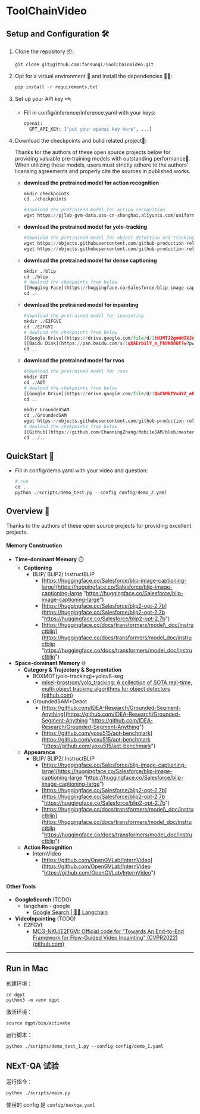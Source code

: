 # ToolChainVideo


## Setup and Configuration 🛠️

1. Clone the repository 📦:
   ```python
   git clone git@github.com:fansunqi/ToolChainVideo.git
   ```
2. Opt for a virtual environment 🧹 and install the dependencies 🧑‍🍳:
   ```python
   pip install -r requirements.txt
   ```
3. Set up your API key 🗝️:
   - Fill in config/inference/inference.yaml with your keys:
     ```python
     openai:
       GPT_API_KEY: ["put your openai key here", ...]
     ```
4. Download the checkpoints  and bulid related project🧩:

   Thanks for the authors of these open source projects below for providing valuable pre-training models with outstanding performance🤝. When utilizing these models, users must strictly adhere to the authors' licensing agreements and properly cite the sources in published works.
   - **download the pretrained model for action recognition**
     ```python
     mkdir checkpoints  
     cd ./checkpoints
     
     #download the pretrained model for action recognition
     wget https://pjlab-gvm-data.oss-cn-shanghai.aliyuncs.com/uniformerv2/k400/k400_k710_uniformerv2_b16_8x224.pyth
     
     ```
   - **download the pretrained model for yolo-tracking**
     ```python
     #download the pretrained model for object detection and tracking
     wget https://objects.githubusercontent.com/github-production-release-asset-2e65be/521807533/0c7608ab-094c-4c63-8c0c-3e7623db6114?X-Amz-Algorithm=AWS4-HMAC-SHA256&X-Amz-Credential=releaseassetproduction%2F20240612%2Fus-east-1%2Fs3%2Faws4_request&X-Amz-Date=20240612T083947Z&X-Amz-Expires=300&X-Amz-Signature=7b6688c64e3d3f1eb54a0eca30ca99e140bed9f886d4c8a084bec389046ecda8&X-Amz-SignedHeaders=host&actor_id=0&key_id=0&repo_id=521807533&response-content-disposition=attachment%3B%20filename%3Dyolov8n-seg.pt&response-content-type=application%2Foctet-stream
     wget https://objects.githubusercontent.com/github-production-release-asset-2e65be/521807533/67360104-677c-457e-95a6-856f07ba3f2e?X-Amz-Algorithm=AWS4-HMAC-SHA256&X-Amz-Credential=releaseassetproduction%2F20240612%2Fus-east-1%2Fs3%2Faws4_request&X-Amz-Date=20240612T083803Z&X-Amz-Expires=300&X-Amz-Signature=8bd5d0f9ef518ee1a84783203b2d0a6c285a703dace053ae30596c68f2428599&X-Amz-SignedHeaders=host&actor_id=0&key_id=0&repo_id=521807533&response-content-disposition=attachment%3B%20filename%3Dyolov8n.pt&response-content-type=application%2Foctet-stream
     
     ```
   - **download the pretrained model for dense captioning**
     ```python
     mkdir ./blip
     cd ./blip
     # dowlond the chekpoints from below 
     [[Hugging Face](https://huggingface.co/Salesforce/blip-image-captioning-large/tree/main)]
     cd ..
     ```
   - **download the pretrained model for inpainting**
     ```python
     #download the pretrained model for inpainting
     mkdir ./E2FGVI
     cd ./E2FGVI
     # dowlond the chekpoints from below 
     [[Google Drive](https://drive.google.com/file/d/1tNJMTJ2gmWdIXJoHVi5-H504uImUiJW9/view?usp=sharing)] 
     [[Baidu Disk](https://pan.baidu.com/s/1qXAErbilY_n_Fh9KB8UF7w?pwd=lsjw)]
     cd ..
     ```
   - **download the pretrained model for rvos**
     ```python
     #download the pretrained model for rvos
     mkdir AOT 
     cd ./AOT
     # dowlond the chekpoints from below 
     [[Google Drive](https://drive.google.com/file/d/1QoChMkTVxdYZ_eBlZhK2acq9KMQZccPJ/view)]
     cd ..
     
     mkdir GroundedSAM
     cd ./GroundedSAM
     wget https://objects.githubusercontent.com/github-production-release-asset-2e65be/611591640/c4c55fde-97e5-47d9-a2c5-b169832a2fa9?X-Amz-Algorithm=AWS4-HMAC-SHA256&X-Amz-Credential=releaseassetproduction%2F20240623%2Fus-east-1%2Fs3%2Faws4_request&X-Amz-Date=20240623T053405Z&X-Amz-Expires=300&X-Amz-Signature=369fd1d480eb018f7b3a31e960835ae77ae5bb9b1d0dcc5415751811daf4e325&X-Amz-SignedHeaders=host&actor_id=97865789&key_id=0&repo_id=611591640&response-content-disposition=attachment%3B%20filename%3Dgroundingdino_swinb_cogcoor.pth&response-content-type=application%2Foctet-stream
     # dowlond the chekpoints from below 
     [[Github](https://github.com/ChaoningZhang/MobileSAM/blob/master/weights/mobile_sam.pt)]
     cd ../..
     ```


## QuickStart 🚀

- Fill in config/demo.yaml with your video and question:
  ```python
  # run
  cd ..                  
  python ./scripts/demo_test.py --config config/demo_2.yaml  
  ```

## Overview 📜

Thanks to the authors of these open source projects for providing excellent projects.

#### Memory Construction

- **Time-dominant Memory** ⏱️
  - **Captioning**
    - BLIP/ BLIP2/ InstructBLIP
      - [https://huggingface.co/Salesforce/blip-image-captioning-large](https://huggingface.co/Salesforce/blip-image-captioning-large "https://huggingface.co/Salesforce/blip-image-captioning-large")
      - [https://huggingface.co/Salesforce/blip2-opt-2.7b](https://huggingface.co/Salesforce/blip2-opt-2.7b "https://huggingface.co/Salesforce/blip2-opt-2.7b")
      - [https://huggingface.co/docs/transformers/model\_doc/instructblip](https://huggingface.co/docs/transformers/model_doc/instructblip "https://huggingface.co/docs/transformers/model_doc/instructblip")
- **Space-dominant Memory** 🌐
  - **Category & Trajectory & Segmentation**
    - BOXMOT(yolo-tracking)+yolov8-seg
      - [mikel-brostrom/yolo\_tracking: A collection of SOTA real-time, multi-object tracking algorithms for object detectors (github.com)](https://github.com/mikel-brostrom/yolo_tracking "mikel-brostrom/yolo_tracking: A collection of SOTA real-time, multi-object tracking algorithms for object detectors (github.com)")
    - GroundedSAM+Deaot
      - [https://github.com/IDEA-Research/Grounded-Segment-Anything](https://github.com/IDEA-Research/Grounded-Segment-Anything "https://github.com/IDEA-Research/Grounded-Segment-Anything")
      - [https://github.com/yoxu515/aot-benchmark](https://github.com/yoxu515/aot-benchmark "https://github.com/yoxu515/aot-benchmark")
  - **Appearance**
    - BLIP/ BLIP2/ InstructBLIP
      - [https://huggingface.co/Salesforce/blip-image-captioning-large](https://huggingface.co/Salesforce/blip-image-captioning-large "https://huggingface.co/Salesforce/blip-image-captioning-large")
      - [https://huggingface.co/Salesforce/blip2-opt-2.7b](https://huggingface.co/Salesforce/blip2-opt-2.7b "https://huggingface.co/Salesforce/blip2-opt-2.7b")
      - [https://huggingface.co/docs/transformers/model\_doc/instructblip](https://huggingface.co/docs/transformers/model_doc/instructblip "https://huggingface.co/docs/transformers/model_doc/instructblip")
  - **Action Recognition**
    - InternVideo
      - [https://github.com/OpenGVLab/InternVideo](https://github.com/OpenGVLab/InternVideo "https://github.com/OpenGVLab/InternVideo")

#### Other Tools

- **GoogleSearch** (TODO)
  - langchain - google
    - &#x20;[Google Search | 🦜️🔗 Langchain](https://python.langchain.com/docs/integrations/tools/google_search "Google Search | 🦜️🔗 Langchain")
- **VideoInpainting** (TODO)
  - E2FGVI &#x20;
    - [MCG-NKU/E2FGVI: Official code for "Towards An End-to-End Framework for Flow-Guided Video Inpainting" (CVPR2022) (github.com)](https://github.com/MCG-NKU/E2FGVI "MCG-NKU/E2FGVI: Official code for \"Towards An End-to-End Framework for Flow-Guided Video Inpainting\" (CVPR2022) (github.com)")

***

## Run in Mac

创建环境：

```
cd dgpt
python3 -m venv dgpt
```

 激活环境：

```
source dgpt/bin/activate
```

运行脚本：

```
python ./scripts/demo_test_1.py --config config/demo_1.yaml 
```

## NExT-QA 试验

运行指令：

```
python ./scripts/main.py
```

使用的 config 是 `config/nextqa.yaml`


